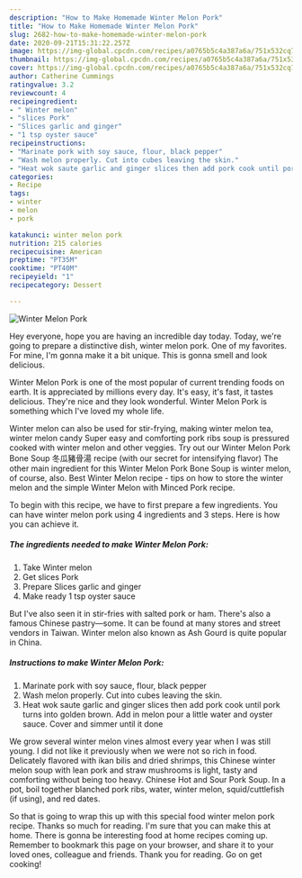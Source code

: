 ```yaml
---
description: "How to Make Homemade Winter Melon Pork"
title: "How to Make Homemade Winter Melon Pork"
slug: 2682-how-to-make-homemade-winter-melon-pork
date: 2020-09-21T15:31:22.257Z
image: https://img-global.cpcdn.com/recipes/a0765b5c4a387a6a/751x532cq70/winter-melon-pork-recipe-main-photo.jpg
thumbnail: https://img-global.cpcdn.com/recipes/a0765b5c4a387a6a/751x532cq70/winter-melon-pork-recipe-main-photo.jpg
cover: https://img-global.cpcdn.com/recipes/a0765b5c4a387a6a/751x532cq70/winter-melon-pork-recipe-main-photo.jpg
author: Catherine Cummings
ratingvalue: 3.2
reviewcount: 4
recipeingredient:
- " Winter melon"
- "slices Pork"
- "Slices garlic and ginger"
- "1 tsp oyster sauce"
recipeinstructions:
- "Marinate pork with soy sauce, flour, black pepper"
- "Wash melon properly. Cut into cubes leaving the skin."
- "Heat wok saute garlic and ginger slices then add pork cook until pork turns into golden brown. Add in melon pour a little water and oyster sauce. Cover and simmer until it done"
categories:
- Recipe
tags:
- winter
- melon
- pork

katakunci: winter melon pork 
nutrition: 215 calories
recipecuisine: American
preptime: "PT35M"
cooktime: "PT40M"
recipeyield: "1"
recipecategory: Dessert

---
```



![Winter Melon Pork](https://img-global.cpcdn.com/recipes/a0765b5c4a387a6a/751x532cq70/winter-melon-pork-recipe-main-photo.jpg)

Hey everyone, hope you are having an incredible day today. Today, we're going to prepare a distinctive dish, winter melon pork. One of my favorites. For mine, I'm gonna make it a bit unique. This is gonna smell and look delicious.

Winter Melon Pork is one of the most popular of current trending foods on earth. It is appreciated by millions every day. It's easy, it's fast, it tastes delicious. They're nice and they look wonderful. Winter Melon Pork is something which I've loved my whole life.

Winter melon can also be used for stir-frying, making winter melon tea, winter melon candy Super easy and comforting pork ribs soup is pressured cooked with winter melon and other veggies. Try out our Winter Melon Pork Bone Soup 冬瓜豬骨湯 recipe (with our secret for intensifying flavor) The other main ingredient for this Winter Melon Pork Bone Soup is winter melon, of course, also. Best Winter Melon recipe - tips on how to store the winter melon and the simple Winter Melon with Minced Pork recipe.


To begin with this recipe, we have to first prepare a few ingredients. You can have winter melon pork using 4 ingredients and 3 steps. Here is how you can achieve it.

<!--inarticleads1-->

##### The ingredients needed to make Winter Melon Pork:

1. Take  Winter melon
1. Get slices Pork
1. Prepare Slices garlic and ginger
1. Make ready 1 tsp oyster sauce


But I&#39;ve also seen it in stir-fries with salted pork or ham. There&#39;s also a famous Chinese pastry—some. It can be found at many stores and street vendors in Taiwan. Winter melon also known as Ash Gourd is quite popular in China. 

<!--inarticleads2-->

##### Instructions to make Winter Melon Pork:

1. Marinate pork with soy sauce, flour, black pepper
1. Wash melon properly. Cut into cubes leaving the skin.
1. Heat wok saute garlic and ginger slices then add pork cook until pork turns into golden brown. Add in melon pour a little water and oyster sauce. Cover and simmer until it done


We grow several winter melon vines almost every year when I was still young. I did not like it previously when we were not so rich in food. Delicately flavored with ikan bilis and dried shrimps, this Chinese winter melon soup with lean pork and straw mushrooms is light, tasty and comforting without being too heavy. Chinese Hot and Sour Pork Soup. In a pot, boil together blanched pork ribs, water, winter melon, squid/cuttlefish (if using), and red dates. 

So that is going to wrap this up with this special food winter melon pork recipe. Thanks so much for reading. I'm sure that you can make this at home. There is gonna be interesting food at home recipes coming up. Remember to bookmark this page on your browser, and share it to your loved ones, colleague and friends. Thank you for reading. Go on get cooking!
